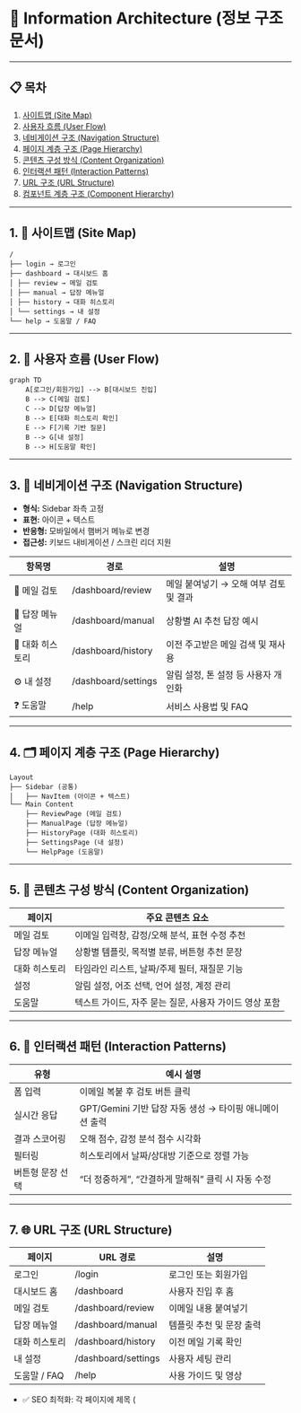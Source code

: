 # 🧠 Information Architecture (정보 구조 문서)

---

## 📋 목차

1. [사이트맵 (Site Map)](https://www.notion.so/IA-2370d239490080f3abf7df5dff9210f7?pvs=21)
2. [사용자 흐름 (User Flow)](https://www.notion.so/IA-2370d239490080f3abf7df5dff9210f7?pvs=21)
3. [네비게이션 구조 (Navigation Structure)](https://www.notion.so/IA-2370d239490080f3abf7df5dff9210f7?pvs=21)
4. [페이지 계층 구조 (Page Hierarchy)](https://www.notion.so/IA-2370d239490080f3abf7df5dff9210f7?pvs=21)
5. [콘텐츠 구성 방식 (Content Organization)](https://www.notion.so/IA-2370d239490080f3abf7df5dff9210f7?pvs=21)
6. [인터랙션 패턴 (Interaction Patterns)](https://www.notion.so/IA-2370d239490080f3abf7df5dff9210f7?pvs=21)
7. [URL 구조 (URL Structure)](https://www.notion.so/IA-2370d239490080f3abf7df5dff9210f7?pvs=21)
8. [컴포넌트 계층 구조 (Component Hierarchy)](https://www.notion.so/IA-2370d239490080f3abf7df5dff9210f7?pvs=21)

---

## 1. 📁 사이트맵 (Site Map)

```
/
├── login → 로그인
├── dashboard → 대시보드 홈
│ ├── review → 메일 검토
│ ├── manual → 답장 메뉴얼
│ ├── history → 대화 히스토리
│ └── settings → 내 설정
└── help → 도움말 / FAQ
```

---

## 2. 🔄 사용자 흐름 (User Flow)

```mermaid
graph TD
    A[로그인/회원가입] --> B[대시보드 진입]
    B --> C[메일 검토]
    C --> D[답장 메뉴얼]
    B --> E[대화 히스토리 확인]
    E --> F[기록 기반 질문]
    B --> G[내 설정]
    B --> H[도움말 확인]
```

---

## 3. 📌 네비게이션 구조 (Navigation Structure)

- **형식:** Sidebar 좌측 고정
- **표현:** 아이콘 + 텍스트
- **반응형:** 모바일에서 햄버거 메뉴로 변경
- **접근성:** 키보드 내비게이션 / 스크린 리더 지원

| 항목명         | 경로                  | 설명                                 |
| -------------- | --------------------- | ------------------------------------ |
| 📨 메일 검토    | /dashboard/review     | 메일 붙여넣기 → 오해 여부 검토 및 결과 |
| 📝 답장 메뉴얼  | /dashboard/manual     | 상황별 AI 추천 답장 예시              |
| 📂 대화 히스토리| /dashboard/history    | 이전 주고받은 메일 검색 및 재사용     |
| ⚙️ 내 설정      | /dashboard/settings   | 알림 설정, 톤 설정 등 사용자 개인화   |
| ❓ 도움말       | /help                 | 서비스 사용법 및 FAQ                 |

---

## 4. 🗂 페이지 계층 구조 (Page Hierarchy)

```
Layout
├── Sidebar (공통)
│   ├── NavItem (아이콘 + 텍스트)
└── Main Content
    ├── ReviewPage (메일 검토)
    ├── ManualPage (답장 메뉴얼)
    ├── HistoryPage (대화 히스토리)
    ├── SettingsPage (내 설정)
    └── HelpPage (도움말)
```

---

## 5. 🧾 콘텐츠 구성 방식 (Content Organization)

| 페이지       | 주요 콘텐츠 요소                                   |
| ------------ | -------------------------------------------------- |
| 메일 검토    | 이메일 입력창, 감정/오해 분석, 표현 수정 추천      |
| 답장 메뉴얼  | 상황별 템플릿, 목적별 분류, 버튼형 추천 문장       |
| 대화 히스토리| 타임라인 리스트, 날짜/주제 필터, 재질문 기능       |
| 설정         | 알림 설정, 어조 선택, 언어 설정, 계정 관리         |
| 도움말       | 텍스트 가이드, 자주 묻는 질문, 사용자 가이드 영상 포함 |

---

## 6. 🧩 인터랙션 패턴 (Interaction Patterns)

| 유형           | 예시 설명                                              |
| -------------- | ----------------------------------------------------- |
| 폼 입력        | 이메일 복붙 후 검토 버튼 클릭                          |
| 실시간 응답    | GPT/Gemini 기반 답장 자동 생성 → 타이핑 애니메이션 출력 |
| 결과 스코어링  | 오해 점수, 감정 분석 점수 시각화                      |
| 필터링         | 히스토리에서 날짜/상대방 기준으로 정렬 가능           |
| 버튼형 문장 선택| “더 정중하게”, “간결하게 말해줘” 클릭 시 자동 수정    |

---

## 7. 🌐 URL 구조 (URL Structure)

| 페이지           | URL 경로              | 설명                        |
| ---------------- | --------------------- | --------------------------- |
| 로그인           | /login                | 로그인 또는 회원가입        |
| 대시보드 홈      | /dashboard            | 사용자 진입 후 홈           |
| 메일 검토        | /dashboard/review     | 이메일 내용 붙여넣기        |
| 답장 메뉴얼      | /dashboard/manual     | 템플릿 추천 및 문장 출력    |
| 대화 히스토리    | /dashboard/history    | 이전 메일 기록 확인         |
| 내 설정          | /dashboard/settings   | 사용자 세팅 관리            |
| 도움말 / FAQ     | /help                 | 사용 가이드 및 영상         |

- ✅ SEO 최적화: 각 페이지에 제목 (<title>)과 설명 (meta description) 추가 필요
- 📱 모바일 고려: 모든 경로는 모바일 UI에서도 동일한 주소로 접근 가능하게 설계

---

## 8. 🧱 컴포넌트 계층 구조 (Component Hierarchy)

```
<App>
└── <AuthProvider>
    └── <Router>
        └── <SidebarLayout>
            ├── <Sidebar>
            │    └── <NavItem /> x 5
            └── <MainContent>
                 ├── <ReviewForm />
                 ├── <ReviewResult />
                 ├── <ManualList />
                 ├── <HistoryTimeline />
                 ├── <SettingsPanel />
                 └── <HelpSection />
```

---

## 📱 반응형 디자인 및 접근성 고려사항

- ✅ 모바일 최소 해상도 기준 375px (iPhone SE)
- ✅ 사이드바는 모바일에서 숨김 후 햄버거 메뉴 전환
- ✅ 모든 버튼/입력창 aria-label, 키보드 Tab 접근 가능
- ✅ 어두운 배경 대비 밝은 글자 제공 (WCAG 2.1 AAA 기준 고려)

> 본 IA 문서는 실사용자를 위한 빠른 접근성과 명확한 콘텐츠 흐름을 중심으로 구성되었습니다. 직장인의 반복 업무 부담을 줄이기 위해 모든 정보 구조는 최소 클릭, 최대 맥락 전달을 목표로 설계되었습니다. 